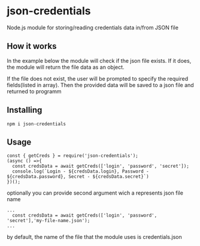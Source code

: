 # json-credentials

Node.js module for storing/reading credentials data in/from JSON file

## How it works

In the example below the module will check if the json file exists.
If it does, the module will return the file data as an object.

If the file does not exist, the user will be prompted to specify the required fields(listed in array).
Then the provided data will be saved to a json file and returned to programm

## Installing

```
npm i json-credentials
```

## Usage

```
const { getCreds } = require('json-credentials');
(async () =>{
  const credsData = await getCreds(['login', 'password', 'secret']);
  console.log(`Login - ${credsData.login}, Password - ${credsData.password}, Secret - ${credsData.secret}`)
})();

```

optionally you can provide second argument wich a represents json file name

```
...
  const credsData = await getCreds(['login', 'password', 'secret'],'my-file-name.json');
...
```

by default, the name of the file that the module uses is credentials.json

